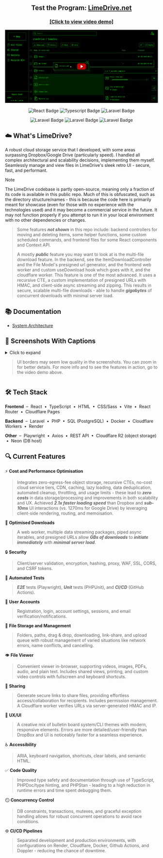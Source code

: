 <h2 align="center">
    Test the Program: <a href="https://limedrive.net">LimeDrive.net</a>
</h2>


<h3 align="center">
    <a href="https://youtu.be/3P_LIRLbSy4">[Click to view video demo]</a>
</h3>

[![LimeDrive Demo](screenshots/yt-video-img.png)](https://youtu.be/3P_LIRLbSy4)

<p align="center">
  <img src="https://img.shields.io/badge/react-%2320232a.svg?style=for-the-badge&logo=react" alt="React Badge">
  <img src="https://img.shields.io/badge/typescript-%2320232a.svg?style=for-the-badge&logo=typescript" alt="Typescript Badge">
  <img src="https://img.shields.io/badge/sass-%2320232a.svg?style=for-the-badge&logo=sass" alt="Laravel Badge">
</p>

<p align="center">
  <img src="https://img.shields.io/badge/laravel-%2320232a.svg?style=for-the-badge&logo=laravel" alt="Laravel Badge">
  <img src="https://img.shields.io/badge/postgresql-%2320232a.svg?style=for-the-badge&logo=postgresql" alt="Laravel Badge">
  <img src="https://img.shields.io/badge/cloudflare-%2320232a.svg?style=for-the-badge&logo=cloudflare" alt="Laravel Badge">
</p>

## ☁️ What's LimeDrive?

A robust cloud storage service that I developed, with some areas surpassing Dropbox/Google Drive (particularly speed). I handled all complex architectural and scalability decisions, implementing them myself. Seamlessly manage and view files in LimeDrive's sleek retro UI - secure, fast, and performant.

> [!NOTE]
The LimeDrive codebase is partly open-source, meaning only a fraction of its code is available in this public repo. Much of this is obfuscated, such as the directory structure/names - this is because the code here is primarily meant for showcase (even for those with no experience with the technologies used) and it may become a commercial service in the future. It may not function properly if you attempt to run it in your local environment with no other dependencies or changes.
>
> Some features ***not shown*** in this repo include: backend controllers for moving and deleting items, some helper functions, some custom scheduled commands, and frontend files for some React components and Context API.
>
> A mostly ***public*** feature you may want to look at is the multi-file download feature. In the backend, see the ItemDownloadController and the File Model's presigned url generator, and the frontend web worker and custom useDownload hook which goes with it, and the cloudflare worker. This feature is one of the most advanced. It uses a recursive CTE, a custom implementation of presigned URLs with HMAC, and client-side async streaming and zipping. This results in secure, scalable multi-file downloads - able to handle ***gigabytes*** of concurrent downloads with minimal server load.

## 📚 Documentation

- [System Architecture](https://github.com/Mohammad-SU/LimeDrive-Cloud-Storage-Public/blob/main/docs/system_architecture.md)

## 📸 Screenshots With Captions

<details>
  
<summary>
Click to expand

> UI borders may seem low quality in the screenshots. You can zoom in for better details. For more info and to see the features in action, go to the video demo above.
</summary>
  
### File List - Clean UI
![File List (Clean UI)](screenshots/file-list-clean-UI.png)

### File Viewer - Video and Controls
![File Viewer (Video and Controls)](screenshots/file-viewer-video.png)

### File List - Detailed UI With Item Selection, Drag and Drop, and Upload Queue
![File List (Detailed UI With Item Selection, Drag and Drop, and Upload Queue](screenshots/file-list-detailed-UI.png)

### File Viewer - PDF and Shareable Link Generation
![File Viewer (PDF and Shareable Link Generation)](screenshots/file-viewer-pdf-share-modal.png)

### Settings
![Settings](screenshots/settings.png)

### Login
![Login](screenshots/login.png)

### Responsive Design - Usable on Varied Screen Sizes
<p align='center'>
    <img src="screenshots/mobile-file-list.jpg" width="37%">
    <img src="screenshots/mobile-file-viewer.jpg" width="37.09%">
</p>

</details>

## 🛠️ Tech Stack

**Frontend** &nbsp;–&nbsp; React &nbsp;•&nbsp; TypeScript &nbsp;•&nbsp; HTML &nbsp;•&nbsp; CSS/Sass &nbsp;•&nbsp; Vite  &nbsp;•&nbsp; React Router &nbsp;•&nbsp; Cloudflare Pages

**Backend** &nbsp;–&nbsp; Laravel &nbsp;•&nbsp; PHP &nbsp;•&nbsp; SQL (PostgreSQL) &nbsp;•&nbsp; Docker &nbsp;•&nbsp; Cloudflare Workers &nbsp;•&nbsp; Render

**Other** &nbsp;–&nbsp; Playwright  &nbsp;•&nbsp; Axios &nbsp;•&nbsp; REST API &nbsp;•&nbsp; Cloudflare R2 (object storage) &nbsp;•&nbsp; Neon (DB host)

## 🔍 Current Features

⚡ **Cost and Performance Optimisation**
>Integrates zero-egress-fee object storage, recursive CTEs, no-cost cloud service tiers, CDN, caching, lazy loading, data deduplication, automated cleanup, throttling, and usage limits - these lead to ***zero costs*** in data storage/processing and improvements in both scalability and UX. Achieved ***2.1x faster loading speed*** than Dropbox and ***sub-10ms*** UI interactions (vs. 1270ms for Google Drive) by leveraging client-side rendering, routing, and memoisation.

🚀 **Optimised Downloads** 
>A web worker, multiple data streaming packages, piped async iterables, and presigned URLs allow ***GBs of downloads*** to ***initiate immediately*** with ***minimal server load***.

🔒 **Security** 
>Client/server validation, encryption, hashing, proxy, WAF, SSL, CORS, and CSRF tokens.

🧪 **Automated Tests** 
>***E2E*** tests (Playwright), ***Unit*** tests (PHPUnit), and ***CI/CD*** (GitHub Actions).

🔑 **User Accounts** 
>Registration, login, account settings, sessions, and email verification/notifications.

📁 **File Storage and Management** 
>Folders, paths, drag & drop, downloading, link-share, and upload queue with robust management of varied situations like network errors, name conflicts, and cancelling.

👁️ **File Viewer** 
>Convenient viewer in-browser, supporting videos, images, PDFs, audio, and plain text. Includes shared views, printing, and custom video controls with fullscreen and keyboard shortcuts.

🔗 **Sharing** 
>Generate secure links to share files, providing effortless access/collaboration for recipients. Includes permission management. A Cloudflare worker verifies URLs via server-generated HMAC and IP.

🎨 **UX/UI** 
>A creative mix of bulletin board system/CLI themes with modern, responsive elements. Errors are more detailed/user-friendly than DropBox and UI is noticeably faster for a seamless experience.

♿ **Accessibility** 
>ARIA, keyboard navigation, shortcuts, clear labels, and semantic HTML.

✅ **Code Quality** 
>Improved type safety and documentation through use of TypeScript, PHPDoc/type hinting, and PHPStan - leading to a high reduction in runtime errors and time spent debugging them. 

⏲️ **Concurrency Control** 
>DB constraints, transactions, mutexes, and graceful exception handling allows for robust concurrent operations to avoid race conditions.

⚙️ **CI/CD Pipelines** 
>Separated development and production environments, with configurations on Render, Cloudflare, Docker, Github Actions, and Doppler - reducing the chance of downtime.
